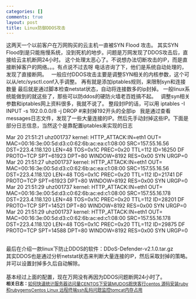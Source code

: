 ```yaml
--- 
categories: []
comments: true
layout: post
title: Linux防御DDOS攻击
---
```

这两天一个以前客户在万网购买的云主机一直被SYN Flood 攻击。
其实SYN Flood到是只能拖慢系统，没到死机的地步。问题是万网发现了DDOS攻击后，直接给云主机断网24小时。
这个处理太恶心了。不说想办法切断攻击的IP，而是直接断掉客户的网络。。。有点说不过去呀
电话咨询了下，他们是系统自动处理的，发现了直接断网。
 
一般应付DDOS攻击主要是调整SYN相关的内核参数，这个可以从/etc/sysctl.conf入手调整。
再有就是添加iptables规则，来限制syn和连接数量
最后就是通过脚本检查netstat状态，自动将连接数多的ip封掉。
一般linux系统能做到的就这些了，那些可以防ddos的硬防火墙老百姓搞不起。
 
调整syn相关参数和iptables网上资料很多，我就不说了。
整段封IP的话，可以用
iptables -I INPUT -s 192.0.0.0/8 -j DROP #来封掉192开头的全部ip
 
我是通过查看messages日志文件，发现了一些大量连接的IP。然后先手动封掉这些IP。下面是部分日志信息，当然这个是靠配置iptables来实现的日志

Mar 20 21:51:21 uhz001737 kernel: HTTP_ATTACK:IN=eth1 OUT= MAC=00:16:3e:00:5d:d3:c0:62:6b:ac:ea:c1:08:00 SRC=157.55.16.56 DST=223.4.118.120 LEN=48 TOS=0x1C PREC=0x20 TTL=112 ID=16250 DF PROTO=TCP SPT=61923 DPT=80 WINDOW=8192 RES=0x00 SYN URGP=0 
Mar 20 21:51:27 uhz001737 kernel: HTTP_ATTACK:IN=eth1 OUT= MAC=00:16:3e:00:5d:d3:c0:62:6b:ac:ea:c1:08:00 SRC=157.55.16.56 DST=223.4.118.120 LEN=48 TOS=0x1C PREC=0x20 TTL=112 ID=21741 DF PROTO=TCP SPT=61923 DPT=80 WINDOW=8192 RES=0x00 SYN URGP=0 
Mar 20 21:51:29 uhz001737 kernel: HTTP_ATTACK:IN=eth1 OUT= MAC=00:16:3e:00:5d:d3:c0:62:6b:ac:ed:c1:08:00 SRC=157.55.16.178 DST=223.4.118.120 LEN=48 TOS=0x1C PREC=0x20 TTL=112 ID=28201 DF PROTO=TCP SPT=14521 DPT=80 WINDOW=8192 RES=0x00 SYN URGP=0 
Mar 20 21:51:29 uhz001737 kernel: HTTP_ATTACK:IN=eth1 OUT= MAC=00:16:3e:00:5d:d3:c0:62:6b:ac:ed:c1:08:00 SRC=157.55.16.178 DST=223.4.118.120 LEN=48 TOS=0x1C PREC=0x20 TTL=112 ID=29875 DF PROTO=TCP SPT=14588 DPT=80 WINDOW=8192 RES=0x00 SYN URGP=0 
<div><br></div>
<div>最后在介绍一款linux下防止DDOS的软件：DDoS-Defender-v2.1.0.tar.gz</div>
<div>其实DDOS也是通过分析netstat状态来判断大量连接的IP，然后采取封掉的策略。并可以设置封掉多久后自动解除。</div>
<div><br></div>
<div>基本经过上面的配置，现在万网没有再因为DDOS问题断网24小时了。</div>
<div id="related_log" style="font-size:12px">
<b>相关日志：</b><a href="http://xinlogs.com/post/17">如何快速统计服务器访问量</a><a href="http://xinlogs.com/Centos-install-mudos">CENTOS下安装MUDOS跑侠客行</a><a href="http://xinlogs.com/centos-install-ruby-rubygems">centos 源码安装ruby和rubygems</a><a href="http://xinlogs.com/centos-linux-sshclient-unreadable-code">Centos Linux 远程终端ssh乱码问题</a><a href="http://xinlogs.com/tomcat-memory-check">监控tomcat内存占用</a>
</div>
